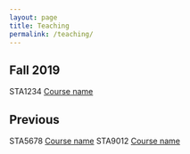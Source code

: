 ```yaml
---
layout: page
title: Teaching
permalink: /teaching/
---
```


## Fall 2019

STA1234 [Course name](course/1234.md)

## Previous

STA5678 [Course name](course/1234.md)
STA9012 [Course name](course/1234.md)
